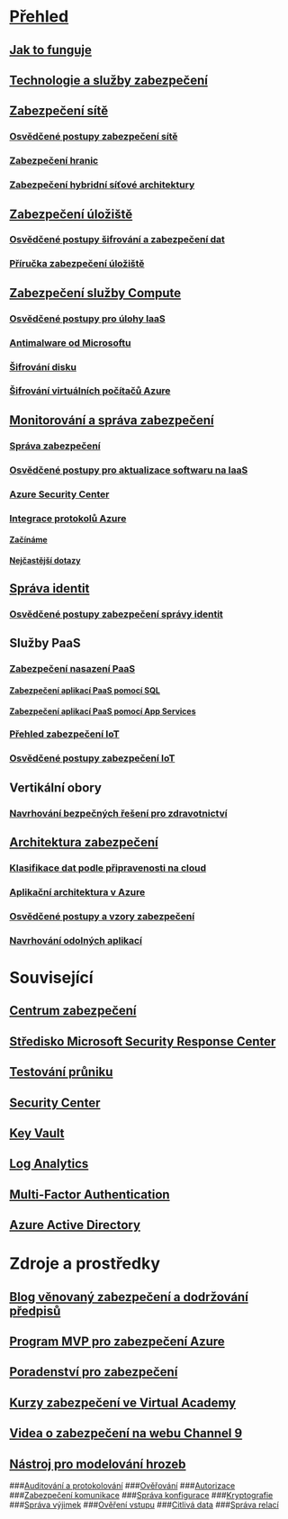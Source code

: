 # [Přehled](security-get-started-overview.md)
## [Jak to funguje](azure-security-getting-started.md)
## [Technologie a služby zabezpečení](azure-security-services-technologies.md)
## [Zabezpečení sítě](security-network-overview.md)
### [Osvědčené postupy zabezpečení sítě](azure-security-network-security-best-practices.md)
### [Zabezpečení hranic](../best-practices-network-security.md?toc=%2fazure%2fsecurity%2ftoc.json)
### [Zabezpečení hybridní síťové architektury](../guidance/guidance-iaas-ra-secure-vnet-hybrid.md?toc=%2fazure%2fsecurity%2ftoc.json)
## [Zabezpečení úložiště](security-storage-overview.md)
### [Osvědčené postupy šifrování a zabezpečení dat](azure-security-data-encryption-best-practices.md)
### [Příručka zabezpečení úložiště](../storage/storage-security-guide.md?toc=%2fazure%2fsecurity%2ftoc.json)
## [Zabezpečení služby Compute](security-virtual-machines-overview.md)
### [Osvědčené postupy pro úlohy IaaS](azure-security-iaas.md)
### [Antimalware od Microsoftu](azure-security-antimalware.md)
### [Šifrování disku](azure-security-disk-encryption.md)
### [Šifrování virtuálních počítačů Azure](../security-center/security-center-disk-encryption.md?toc=%2fazure%2fsecurity%2ftoc.json)
## [Monitorování a správa zabezpečení](security-management-and-monitoring-overview.md)
### [Správa zabezpečení](azure-security-management.md)
### [Osvědčené postupy pro aktualizace softwaru na IaaS](azure-security-best-practices-software-updates-iaas.md)
### [Azure Security Center](../security-center/security-center-intro.md?toc=%2fazure%2fsecurity%2ftoc.json)
### [Integrace protokolů Azure](security-azure-log-integration-overview.md)
#### [Začínáme](security-azure-log-integration-get-started.md)
#### [Nejčastější dotazy](security-azure-log-integration-faq.md)
## [Správa identit](security-identity-management-overview.md)
### [Osvědčené postupy zabezpečení správy identit](azure-security-identity-management-best-practices.md)
## Služby PaaS
### [Zabezpečení nasazení PaaS](security-paas-deployments.md)
#### [Zabezpečení aplikací PaaS pomocí SQL](security-paas-applications-using-sql.md)
#### [Zabezpečení aplikací PaaS pomocí App Services](security-paas-applications-using-app-services.md)
### [Přehled zabezpečení IoT](security-internet-of-things-overview.md)
### [Osvědčené postupy zabezpečení IoT](azure-security-iot-best-practices.md)
## Vertikální obory
### [Navrhování bezpečných řešení pro zdravotnictví](security-health-care-solution.md)
## [Architektura zabezpečení](azure-security-architecture-overview.md)
### [Klasifikace dat podle připravenosti na cloud](azure-security-data-classification.md)
### [Aplikační architektura v Azure](security-application-architecture-on-azure.md)
### [Osvědčené postupy a vzory zabezpečení](security-best-practices-and-patterns.md)
### [Navrhování odolných aplikací](../resiliency/resiliency-disaster-recovery-high-availability-azure-applications.md?toc=%2fazure%2fsecurity%2ftoc.json)

# Související
## [Centrum zabezpečení](security-microsoft-trust-center.md)
## [Středisko Microsoft Security Response Center](azure-security-response-center.md)
## [Testování průniku](azure-security-pen-testing.md)
## [Security Center](../security-center/security-center-intro.md?toc=%2fazure%2fsecurity-center%2ftoc.json)
## [Key Vault](../key-vault/key-vault-whatis.md)
## [Log Analytics](../log-analytics/log-analytics-overview.md)
## [Multi-Factor Authentication](../multi-factor-authentication/multi-factor-authentication.md)
## [Azure Active Directory](../active-directory/active-directory-whatis.md)

# Zdroje a prostředky
## [Blog věnovaný zabezpečení a dodržování předpisů](http://blogs.msdn.com/b/azuresecurity/)
## [Program MVP pro zabezpečení Azure](azure-security-mvp.md)
## [Poradenství pro zabezpečení](azure-security-cyber-services.md)
## [Kurzy zabezpečení ve Virtual Academy](security-microsoft-virtual-academy.md)
## [Videa o zabezpečení na webu Channel 9](security-channel-nine.md)
## [Nástroj pro modelování hrozeb](azure-security-threat-modeling-tool.md)
###[Auditování a protokolování](azure-security-threat-modeling-tool-auditing-and-logging.md)
###[Ověřování](azure-security-threat-modeling-tool-authentication.md)
###[Autorizace](azure-security-threat-modeling-tool-authorization.md)
###[Zabezpečení komunikace](azure-security-threat-modeling-tool-communication-security.md)
###[Správa konfigurace](azure-security-threat-modeling-tool-configuration-management.md)
###[Kryptografie](azure-security-threat-modeling-tool-cryptography.md)
###[Správa výjimek](azure-security-threat-modeling-tool-exception-management.md)
###[Ověření vstupu](azure-security-threat-modeling-tool-input-validation.md)
###[Citlivá data](azure-security-threat-modeling-tool-sensitive-data.md)
###[Správa relací](azure-security-threat-modeling-tool-session-management.md)


<!--HONumber=Feb17_HO4-->


